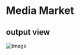 # Media Market

## output view

![image](https://github.com/AbilaJesy/HTML-CSS_Projects/assets/113841308/a9f3df58-10c9-46a2-bf44-ae239628d5ef)

